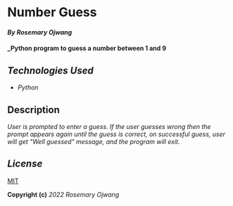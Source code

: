 # Number Guess

#### _By Rosemary Ojwang_
#### _Python program to guess a number between 1 and 9

## _Technologies Used_
* _Python_

## Description
_User is prompted to enter a guess. If the user guesses wrong then the prompt appears again until the guess is correct, on successful guess, user will get "Well guessed" message, and the program will exit._

## _License_
[MIT](https://opensource.org/licenses/)

**Copyright (c)** _2022_ _Rosemary Ojwang_

